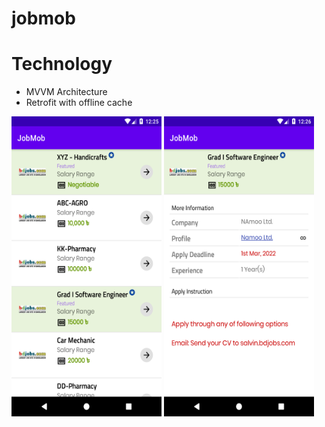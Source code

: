 # jobmob

# Technology
* MVVM Architecture
* Retrofit with offline cache

<img src="/screenshots/Screenshot_1608920748.png" height="480" width="240"/><span>
<img src="/screenshots/Screenshot_1608920766.png" height="480" width="240"/></span>
